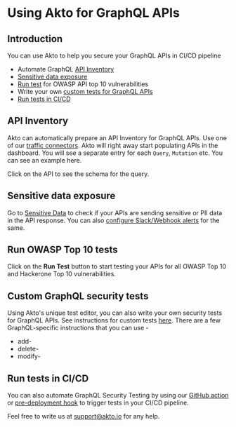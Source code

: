 # Using Akto for GraphQL APIs

## Introduction

You can use Akto to help you secure your GraphQL APIs in CI/CD pipeline

* Automate GraphQL [API Inventory](run-test-in-graphql.md#api-inventory)
* [Sensitive data exposure](run-test-in-graphql.md#sensitive-data-exposure)
* [Run test](run-test-in-graphql.md#run-owasp-top-10-tests) for OWASP API top 10 vulnerabilities
* Write your own [custom tests for GraphQL APIs](run-test-in-graphql.md#custom-graphql-security-tests)
* [Run tests in CI/CD](run-test-in-graphql.md#run-tests-in-ci-cd)

## API Inventory

Akto can automatically prepare an API Inventory for GraphQL APIs. Use one of our [traffic connectors](../traffic-connections/traffic-data-sources/). Akto will right away start populating APIs in the dashboard. You will see a separate entry for each `Query`, `Mutation` etc. You can see an example here.

Click on the API to see the schema for the query.

## Sensitive data exposure

Go to [Sensitive Data](../api-inventory/concepts/sensitive-data.md) to check if your APIs are sending sensitive or PII data in the API response. You can also [configure Slack/Webhook alerts](../api-inventory/concepts/alerts.md) for the same.

## Run OWASP Top 10 tests

Click on the **Run Test** button to start testing your APIs for all OWASP Top 10 and Hackerone Top 10 vulnerabilities.

## Custom GraphQL security tests

Using Akto's unique test editor, you can also write your own security tests for GraphQL APIs. See instructions for custom tests [here](broken-reference). There are a few GraphQL-specific instructions that you can use -

* add-
* delete-
* modify-

## Run tests in CI/CD

You can also automate GraphQL Security Testing by using our [GitHub action](run-tests-in-cicd.md) or [pre-deployment hook](run-tests-in-cli-using-akto.md) to trigger tests in your CI/CD pipeline.

Feel free to write us at support@akto.io for any help.
